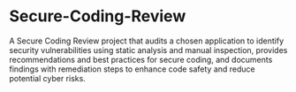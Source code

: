 # Secure-Coding-Review
A Secure Coding Review project that audits a chosen application to identify security vulnerabilities using static analysis and manual inspection, provides recommendations and best practices for secure coding, and documents findings with remediation steps to enhance code safety and reduce potential cyber risks.
